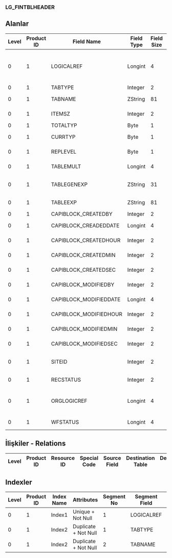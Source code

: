 ### LG_FINTBLHEADER

## Alanlar

**Level**|**Product ID**|**Field Name**|**Field Type**|**Field Size**|**Field Offset**|**Türkçe Açıklama**|**Expression**
-----|-----|-----|-----|-----|-----|-----|-----
0|1|LOGICALREF|Longint|4|0|Finans Tablosu Kaydı Log. Ref.|Financial Table Records Logical Reference
0|1|TABTYPE|Integer|2|4|Tablo türü|Table Type
0|1|TABNAME|ZString|81|6|Tablo adı|Table Name
0|1|ITEMSZ|Integer|2|87|Kullanımda Değil|Not In Use
0|1|TOTALTYP|Byte|1|89|Toplam tipi|Total Type
0|1|CURRTYP|Byte|1|90|Döviz Türü|Currency Type
0|1|REPLEVEL|Byte|1|91|Rapor seviyesi|Report Level
0|1|TABLEMULT|Longint|4|92|Tablo katsayısı|Table Factor
0|1|TABLEGENEXP|ZString|31|96|Tablo açıklaması|Table General Description
0|1|TABLEEXP|ZString|81|127|Tablo açıklaması|Table Description
0|1|CAPIBLOCK_CREATEDBY|Integer|2|208|Oluşturan|Created By
0|1|CAPIBLOCK_CREADEDDATE|Longint|4|210|Oluşturulma Tarihi|Created Date
0|1|CAPIBLOCK_CREATEDHOUR|Integer|2|214|Oluşturulma Saati|Created Hour
0|1|CAPIBLOCK_CREATEDMIN|Integer|2|216|Oluşturulma Dakikası|Created Minute
0|1|CAPIBLOCK_CREATEDSEC|Integer|2|218|Oluşturulma Saniyesi|Created Second
0|1|CAPIBLOCK_MODIFIEDBY|Integer|2|220|Değiştiren|Modified By
0|1|CAPIBLOCK_MODIFIEDDATE|Longint|4|222|Değiştirilme Tarihi|Modified Date
0|1|CAPIBLOCK_MODIFIEDHOUR|Integer|2|226|Değiştirilme Saati|Modified Hour
0|1|CAPIBLOCK_MODIFIEDMIN|Integer|2|228|Değiştirilme Dakikası|Modified Minute
0|1|CAPIBLOCK_MODIFIEDSEC|Integer|2|230|Değiştirilme Saniyesi|Modified Second
0|1|SITEID|Integer|2|232|Veri Merkezi|Data Processing Site
0|1|RECSTATUS|Integer|2|234|Kayıt Durumu|Record Status
0|1|ORGLOGICREF|Longint|4|236|Orijinal Kayıt Log. Ref.|Original Record Logical Reference
0|1|WFSTATUS|Longint|4|240|Kullanımda Değil|Not In Use

## İlişkiler - Relations
**Level**|**Product ID**|**Resource ID**|**Special Code**|**Source Field**|**Destination Table**|**Destination Field**|**Relation Type**|**Extra Condition**
-----|-----|-----|-----|-----|-----|-----|-----|-----

## Indexler
**Level**|**Product ID**|**Index Name**|**Attributes**|**Segment No**|**Segment Field**|**Sense**
-----|-----|-----|-----|-----|-----|-----
0|1|Index1|Unique + Not Null|1|LOGICALREF|Ascending
0|1|Index2|Duplicate + Not Null|1|TABTYPE|Ascending
0|1|Index2|Duplicate + Not Null|2|TABNAME|Ascending
